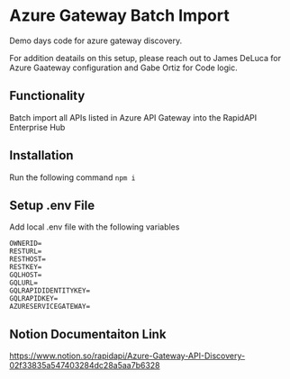 # Azure Gateway Batch Import
Demo days code for azure gateway discovery.

For addition deatails on this setup, please reach out to James DeLuca for Azure Gaateway configuration and Gabe Ortiz for Code logic.

## Functionality
Batch import all APIs listed in Azure API Gateway into the RapidAPI Enterprise Hub

## Installation
Run the following command
``` npm i ```

## Setup .env File

Add local .env file with the following variables
```
OWNERID=
RESTURL=
RESTHOST=
RESTKEY=
GQLHOST=
GQLURL=
GQLRAPIDIDENTITYKEY=
GQLRAPIDKEY=
AZURESERVICEGATEWAY=
```

## Notion Documentaiton Link
https://www.notion.so/rapidapi/Azure-Gateway-API-Discovery-02f33835a547403284dc28a5aa7b6328
